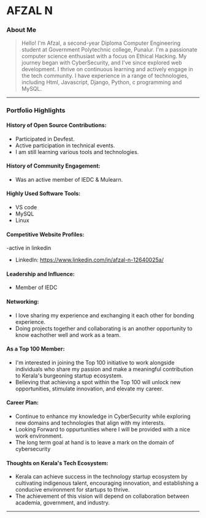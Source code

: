 # AFZAL N 

### About Me

> Hello! I'm Afzal, a second-year Diploma Computer Engineering student at Government Polytechnic college, Punalur. I'm a passionate computer science enthusiast with a focus on Ethical Hacking. My journey began with CyberSecurity, and I've since explored web development. I thrive on continuous learning and actively engage in the tech community. I have experience in a range of technologies, including Html, Javascript, Django, Python, c programming and MySQL.


---

### Portfolio Highlights

#### History of Open Source Contributions:

-  Participated in Devfest.
-  Active participation in technical events.
-  I am still learning various tools and technologies.

#### History of Community Engagement:

- Was an active member of IEDC & Mulearn.


#### Highly Used Software Tools:

- VS code
- MySQL
- Linux

#### Competitive Website Profiles:

-active in linkedin
- LinkedIn: https://www.linkedin.com/in/afzal-n-12640025a/

#### Leadership and Influence:

- Member of IEDC

#### Networking:

- I love sharing my experience and exchanging it each other for bonding experience.
- Doing projects together and collaborating is an another opportunity to know eachother well and work as a team.


#### As a Top 100 Member:

-  I'm interested in joining the Top 100 initiative to work alongside individuals who share my passion and make a meaningful contribution to Kerala's burgeoning startup ecosystem.
-  Believing that achieving a spot within the Top 100 will unlock new opportunities, stimulate innovation, and elevate my career.

  
#### Career Plan:

- Continue to enhance my knowledge in CyberSecurity while exploring new domains and technologies that align with my interests.
- Looking Forward to oppurtunities where I will be provided with a nice work environment.
- The long term goal at hand is to leave a mark on the domain of cybersecurity

#### Thoughts on Kerala's Tech Ecosystem:

- Kerala can achieve success in the technology startup ecosystem by cultivating indigenous talent, encouraging innovation, and establishing a conducive environment for startups to thrive.
- The achievement of this vision will depend on collaboration between academia, government, and industry.

---
